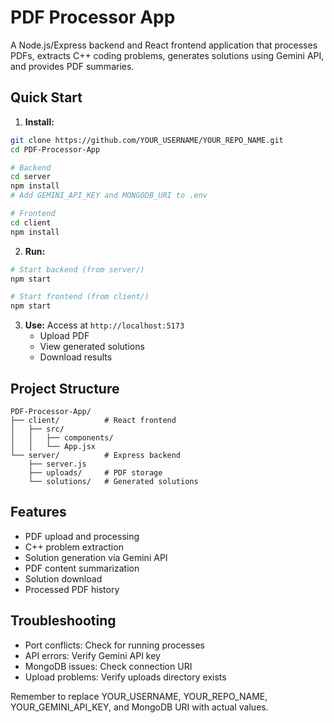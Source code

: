 # PDF Processor App

A Node.js/Express backend and React frontend application that processes PDFs, extracts C++ coding problems, generates solutions using Gemini API, and provides PDF summaries.

## Quick Start

1. **Install:**
```bash
git clone https://github.com/YOUR_USERNAME/YOUR_REPO_NAME.git
cd PDF-Processor-App

# Backend
cd server
npm install
# Add GEMINI_API_KEY and MONGODB_URI to .env

# Frontend
cd client
npm install
```

2. **Run:**
```bash
# Start backend (from server/)
npm start

# Start frontend (from client/)
npm start
```

3. **Use:** Access at `http://localhost:5173`
   - Upload PDF
   - View generated solutions
   - Download results

## Project Structure
```
PDF-Processor-App/
├── client/          # React frontend
│   ├── src/
│   │   ├── components/
│   │   └── App.jsx
└── server/          # Express backend
    ├── server.js
    ├── uploads/     # PDF storage
    └── solutions/   # Generated solutions
```

## Features
- PDF upload and processing
- C++ problem extraction
- Solution generation via Gemini API
- PDF content summarization
- Solution download
- Processed PDF history

## Troubleshooting
- Port conflicts: Check for running processes
- API errors: Verify Gemini API key
- MongoDB issues: Check connection URI
- Upload problems: Verify uploads directory exists

Remember to replace YOUR_USERNAME, YOUR_REPO_NAME, YOUR_GEMINI_API_KEY, and MongoDB URI with actual values.
